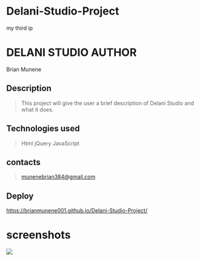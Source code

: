 # Delani-Studio-Project
 my third ip
# DELANI STUDIO AUTHOR
Brian Munene
## Description
> This project will give the user a brief description of Delani Studio and what it does.

## Technologies used
>Html
>jQuery
>JavaScript

## contacts
> munenebrian384@gmail.com

## Deploy
https://brianmunene001.github.io/Delani-Studio-Project/

# screenshots
<img src="Screenshot from 2019-11-03 17-59-22">
